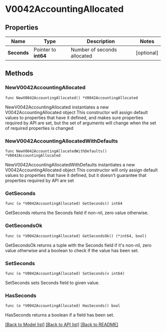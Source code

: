 # V0042AccountingAllocated

## Properties

Name | Type | Description | Notes
------------ | ------------- | ------------- | -------------
**Seconds** | Pointer to **int64** | Number of seconds allocated | [optional] 

## Methods

### NewV0042AccountingAllocated

`func NewV0042AccountingAllocated() *V0042AccountingAllocated`

NewV0042AccountingAllocated instantiates a new V0042AccountingAllocated object
This constructor will assign default values to properties that have it defined,
and makes sure properties required by API are set, but the set of arguments
will change when the set of required properties is changed

### NewV0042AccountingAllocatedWithDefaults

`func NewV0042AccountingAllocatedWithDefaults() *V0042AccountingAllocated`

NewV0042AccountingAllocatedWithDefaults instantiates a new V0042AccountingAllocated object
This constructor will only assign default values to properties that have it defined,
but it doesn't guarantee that properties required by API are set

### GetSeconds

`func (o *V0042AccountingAllocated) GetSeconds() int64`

GetSeconds returns the Seconds field if non-nil, zero value otherwise.

### GetSecondsOk

`func (o *V0042AccountingAllocated) GetSecondsOk() (*int64, bool)`

GetSecondsOk returns a tuple with the Seconds field if it's non-nil, zero value otherwise
and a boolean to check if the value has been set.

### SetSeconds

`func (o *V0042AccountingAllocated) SetSeconds(v int64)`

SetSeconds sets Seconds field to given value.

### HasSeconds

`func (o *V0042AccountingAllocated) HasSeconds() bool`

HasSeconds returns a boolean if a field has been set.


[[Back to Model list]](../README.md#documentation-for-models) [[Back to API list]](../README.md#documentation-for-api-endpoints) [[Back to README]](../README.md)


